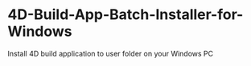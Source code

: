 # 4D-Build-App-Batch-Installer-for-Windows
Install 4D build application to user folder on your Windows PC
